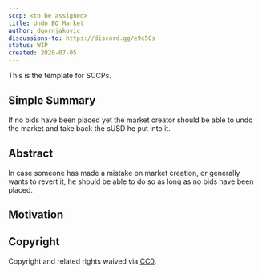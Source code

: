 ```yaml
---
sccp: <to be assigned>
title: Undo BO Market
author: dgornjakovic
discussions-to: https://discord.gg/e9c5Cs
status: WIP
created: 2020-07-05
---
```


<!--You can leave these HTML comments in your merged SCCP and delete the visible duplicate text guides, they will not appear and may be helpful to refer to if you edit it again. This is the suggested template for new SCCPs. Note that an SCCP number will be assigned by an editor. When opening a pull request to submit your SCCP, please use an abbreviated title in the filename, `sccp-draft_title_abbrev.md`. The title should be 44 characters or less.-->
This is the template for SCCPs.

## Simple Summary
<!--"If you can't explain it simply, you don't understand it well enough." Provide a simplified and layman-accessible explanation of the SCCP.-->
If no bids have been placed yet the market creator should be able to undo the market and take back the sUSD he put into it.

## Abstract
<!--A short (~200 word) description of the variable change proposed.-->
In case someone has made a mistake on market creation, or generally wants to revert it, he should be able to do so as long as no bids have been placed.

## Motivation
<!--The motivation is critical for SCCPs that want to update variables within Synthetix. It should clearly explain why the existing variable is not incentive aligned. SCCP submissions without sufficient motivation may be rejected outright.-->

## Copyright
Copyright and related rights waived via [CC0](https://creativecommons.org/publicdomain/zero/1.0/).
